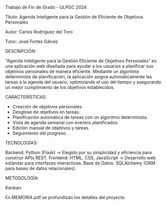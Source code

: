 Trabajo de Fin de Grado - ULPGC 2024

Título: Agenda Inteligente para la Gestión de Eficiente de Objetivos Personales

Autor: Carlos Rodríguez del Toro

Tutor: José Fortes Gálvez


DESCRIPCIÓN:

"Agenda Inteligente para la Gestión Eficiente de Objetivos Personales" es una aplicación web diseñada para ayudar a los usuarios a planificar sus objetivos personales de manera eficiente. Mediante un algoritmo determinista de planificación, la aplicación asigna automáticamente las tareas a la agenda del usuario, optimizando el uso del tiempo y asegurando un mejor cumplimiento de los objetivos establecidos.

CARACTERÍSTICAS:
- Creación de objetivos personales.
- Desglose de objetivos en tareas.
- Planificación automática de tareas con un algoritmo determinista.
- Vista de agenda semanal con eventos planificados.
- Edición manual de objetivos y tareas.
- Seguimiento del progreso.

TECNOLOGÍAS:

Backend: Python (Flask) → Elegido por su simplicidad y eficiencia para construir APIs REST.
Frontend: HTML, CSS, JavaScript → Desarrollo web estándar para interfaces interactivas.
Base de Datos: SQLAlchemy (ORM para bases de datos relacionales).

METODOLOGÍA:

Kanban.

En MEMORIA.pdf se profundizan los detalles del proyecto.


